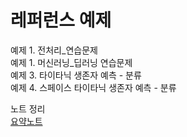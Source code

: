 # 레퍼런스 예제 <br> 
예제 1. 전처리_연습문제 <br>
예제 1. 머신러닝_딥러닝 연습문제 <br>
예제 3. 타이타닉 생존자 예측 - 분류 <br>
예제 4. 스페이스 타이타닉 생존자 예측 - 분류 <br>

노트 정리 <br>
[요약노트](https://github.com/venture21/AICE-associate/blob/main/AICE_associatesummaryNote.ipynb)
